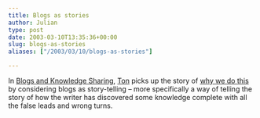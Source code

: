 ```yaml
---
title: Blogs as stories
author: Julian
type: post
date: 2003-03-10T13:35:36+00:00
slug: blogs-as-stories 
aliases: ["/2003/03/10/blogs-as-stories"]

---
```

In [Blogs and Knowledge Sharing][1], [Ton][2] picks up the story of [why we do this][3] by considering blogs as story-telling &#8211; more specifically a way of telling the story of how the writer has discovered some knowledge complete with all the false leads and wrong turns.

 [1]: https://interdependent.blogspot.com/2003_03_01_interdependent_archive.html#90411373
 [2]: https://interdependent.blogspot.com/
 [3]: https://www.synesthesia.co.uk/blog/archives/meta_blogging/000156.php "Synesthesia : Why do we do this?"